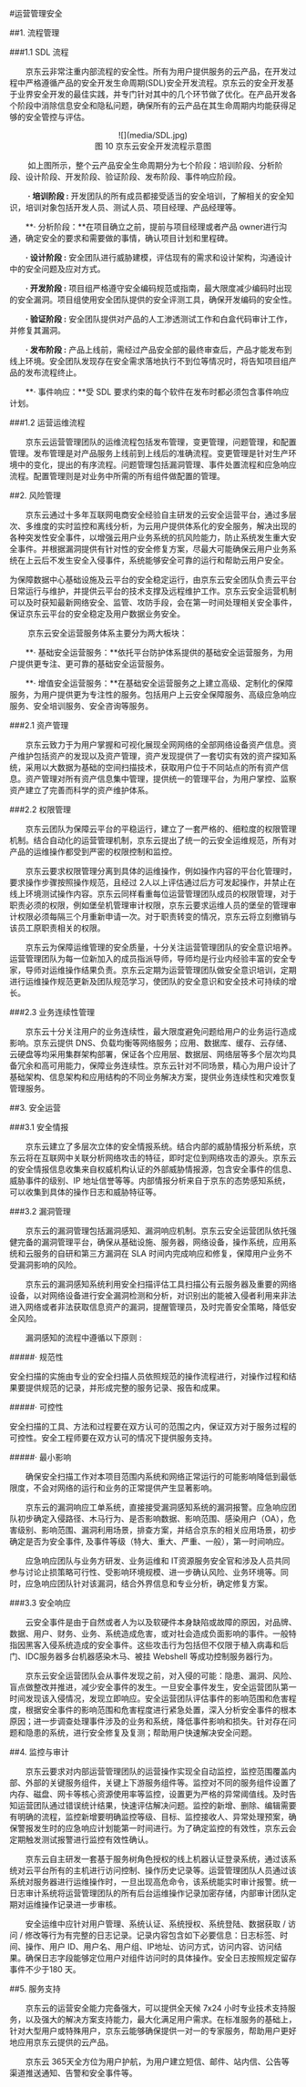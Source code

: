 #运营管理安全

##1. 流程管理

###1.1 SDL 流程

&emsp;&emsp;京东云非常注重内部流程的安全性。所有为用户提供服务的云产品，在开发过程中严格遵循产品的安全开发生命周期(SDL)安全开发流程。京东云的安全开发基于业界安全开发的最佳实践，并专门针对其中的几个环节做了优化。在产品开发各个阶段中消除信息安全和隐私问题，确保所有的云产品在其生命周期内均能获得足够的安全管控与评估。

<center>![](media/SDL.jpg)</center>

<center>图 10 京东云安全开发流程示意图</center>

&emsp;&emsp; 如上图所示，整个云产品安全生命周期分为七个阶段：培训阶段、分析阶段、设计阶段、开发阶段、验证阶段、发布阶段、事件响应阶段。

&emsp;&emsp; **· 培训阶段 :**
开发团队的所有成员都接受适当的安全培训，了解相关的安全知识，培训对象包括开发人员、测试人员、项目经理、产品经理等。

&emsp;&emsp;**· 分析阶段：**在项目确立之前，提前与项目经理或者产品 owner进行沟通，确定安全的要求和需要做的事情，确认项目计划和里程碑。

&emsp;&emsp;**· 设计阶段 :**
安全团队进行威胁建模，评估现有的需求和设计架构，沟通设计中的安全问题及应对方式。

&emsp;&emsp;**· 开发阶段 :**
项目组严格遵守安全编码规范或指南，最大限度减少编码时出现的安全漏洞。项目组使用安全团队提供的安全评测工具，确保开发编码的安全性。

&emsp;&emsp;**· 验证阶段 :**
安全团队提供对产品的人工渗透测试工作和白盒代码审计工作，并修复其漏洞。

&emsp;&emsp;**· 发布阶段 :**
产品上线前，需经过产品安全部的最终审查后，产品才能发布到线上环境。安全团队发现存在安全需求落地执行不到位等情况时，将告知项目组产品的发布流程终止。

&emsp;&emsp;**· 事件响应：**受 SDL 要求约束的每个软件在发布时都必须包含事件响应计划。

###1.2 运营运维流程

&emsp;&emsp;京东云运营管理团队的运维流程包括发布管理，变更管理，问题管理，和配置管理。发布管理是对产品服务上线前到上线后的准确流程。变更管理是针对生产环境中的变化，提出的有序流程。问题管理包括漏洞管理、事件处置流程和应急响应流程。配置管理则是对业务中所需的所有组件做配置的管理。

##2. 风险管理

&emsp;&emsp;京东云通过十多年互联网电商安全经验自主研发的云安全运营平台，通过多层次、多维度的实时监控和离线分析，为云用户提供体系化的安全服务，解决出现的各种突发性安全事件，以增强云用户业务系统的抗风险能力，防止系统发生重大安全事件。并根据漏洞提供有针对性的安全修复方案，尽最大可能确保云用户业务系统在上云后不发生安全入侵事件，系统能够安全可靠的运行和帮助云用户安全。

为保障数据中心基础设施及云平台的安全稳定运行，由京东云安全团队负责云平台日常运行与维护，并提供云平台的技术支撑及远程维护工作。京东云安全运营机制可以及时获知最新网络安全、监管、攻防手段，会在第一时间处理相关安全事件，保证京东云平台的安全稳定及用户数据业务安全。

&emsp;&emsp; 京东云安全运营服务体系主要分为两大板块：

&emsp;&emsp;**· 基础安全运营服务：**依托平台防护体系提供的基础安全运营服务，为用户提供更专注、更可靠的基础安全运营服务。

&emsp;&emsp;**· 增值安全运营服务：**在基础安全运营服务之上建立高级、定制化的保障服务，为用户提供更为专注性的服务。包括用户上云安全保障服务、高级应急响应服务、安全培训服务、安全咨询等服务。

###2.1 资产管理

&emsp;&emsp;京东云致力于为用户掌握和可视化展现全网网络的全部网络设备资产信息。资产维护包括资产的发现以及资产管理，资产发现提供了一套切实有效的资产探知系统，采用以大数据为基础的空间扫描技术，获取用户位于不同站点的所有资产信息。资产管理对所有资产信息集中管理，提供统一的管理平台，为用户掌控、监察资产建立了完善而科学的资产维护体系。

###2.2 权限管理

&emsp;&emsp;京东云团队为保障云平台的平稳运行，建立了一套严格的、细粒度的权限管理机制。结合自动化的运营管理机制，京东云提出了统一的云安全运维规范，所有对产品的运维操作都受到严密的权限控制和监控。

&emsp;&emsp;京东云要求权限管理分离到具体的运维操作，例如操作内容的平台化管理时，要求操作步骤按照操作规范，且经过
2人以上评估通过后方可发起操作，并禁止在线上环境测试操作内容。京东云同样看重每位运营管理团队成员的权限管理，对于职责必须的权限，例如堡垒机管理审计权限，京东云要求运维人员的堡垒的管理审计权限必须每隔三个月重新申请一次。对于职责转变的情况，京东云将立刻撤销与该员工原职责相关的权限。

&emsp;&emsp;京东云为保障运维管理的安全质量，十分关注运营管理团队的安全意识培养。运营管理团队为每一位新加入的成员指派导师，导师均是行业内经验丰富的安全专家，导师对运维操作结果负责。京东云定期为运营管理团队做安全意识培训，定期进行运维操作规范更新及团队规范学习，使团队的安全意识和安全技术可持续的增长。

###2.3 业务连续性管理

&emsp;&emsp;京东云十分关注用户的业务连续性，最大限度避免问题给用户的业务运行造成影响。京东云提供
DNS、负载均衡等网络服务；应用、数据库、缓存、云存储、云硬盘等均采用集群架构部署，保证各个应用层、数据层、网络层等多个层次均具备冗余和高可用能力，保障业务连续性。京东云针对不同场景，精心为用户设计了基础架构、信息架构和应用结构的不同业务解决方案，提供业务连续性和灾难恢复管理服务。

##3. 安全运营

###3.1 安全情报

&emsp;&emsp;京东云建立了多层次立体的安全情报系统。结合内部的威胁情报分析系统，京东云将在互联网中关联分析网络攻击的特征，即时定位到网络攻击的源头。京东云的安全情报信息收集来自权威机构认证的外部威胁情报源，包含安全事件的信息、威胁事件的级别、IP
地址信誉等等。内部情报分析来自于京东的态势感知系统，可以收集到具体的操作日志和威胁特征等。

###3.2 漏洞管理

&emsp;&emsp;京东云的漏洞管理包括漏洞感知、漏洞响应机制。京东云安全运营团队依托强健完备的漏洞管理平台，确保从基础设施、服务器，网络设备，操作系统，应用系统和云服务的自研和第三方漏洞在
SLA 时间内完成响应和修复，保障用户业务不受漏洞影响的风险。

&emsp;&emsp;京东云的漏洞感知系统利用安全扫描评估工具扫描公有云服务器及重要的网络设备，以对网络设备进行安全漏洞检测和分析，对识别出的能被入侵者利用来非法进入网络或者非法获取信息资产的漏洞，提醒管理员，及时完善安全策略，降低安全风险。

&emsp;&emsp;漏洞感知的流程中遵循以下原则 :

#####· 规范性

安全扫描的实施由专业的安全扫描人员依照规范的操作流程进行，对操作过程和结果要提供规范的记录，并形成完整的服务记录、报告和成果。

#####· 可控性

安全扫描的工具、方法和过程要在双方认可的范围之内，保证双方对于服务过程的可控性。安全工程师要在双方认可的情况下提供服务支持。

#####· 最小影响

&emsp;&emsp;确保安全扫描工作对本项目范围内系统和网络正常运行的可能影响降低到最低限度，不会对网络的运行和业务的正常提供产生显著影响。

&emsp;&emsp;京东云的漏洞响应工单系统，直接接受漏洞感知系统的漏洞报警。应急响应团队初步确定入侵路径、木马行为、是否影响数据、影响范围、感染用户（OA），危害级别、影响范围、漏洞利用场景，排查方案，并结合京东的相关应用场景，初步确定是否为安全事件, 及事件等级（特大、重大、严重、一般），第一时间响应。

&emsp;&emsp;应急响应团队与业务方研发、业务运维和 IT资源服务安全官和涉及人员共同参与讨论止损策略可行性、受影响环境规模、进一步确认风险、业务环境等。同时，应急响应团队针对该漏洞，结合外界信息和专业分析，确定修复方案。

###3.3 安全响应

&emsp;&emsp;云安全事件是由于自然或者人为以及软硬件本身缺陷或故障的原因，对品牌、数据、用户、财务、业务、系统造成危害，或对社会造成负面影响的事件。一般特指因黑客入侵系统造成的安全事件。这些攻击行为包括但不仅限于植入病毒和后门、IDC服务器多台机器感染木马、被挂 Webshell 等成功控制服务器行为。

&emsp;&emsp;京东云安全运营团队会从事件发现之前，对入侵的可能：隐患、漏洞、风险、盲点做整改并推进，减少安全事件的发生。一旦安全事件发生，安全运营团队第一时间发现该入侵情况，发现立即响应。安全运营团队评估事件的影响范围和危害程度，根据安全事件的影响范围和危害程度进行紧急处置，深入分析安全事件的根本原因；进一步调查处理事件涉及的业务和系统，降低事件影响和损失。针对存在问题和隐患的系统，进行安全修复及复测；帮助用户快速解决安全问题。

##4. 监控与审计

&emsp;&emsp;京东云要求对内部运营管理团队的运营操作实现全自动监控，监控范围覆盖内部、外部的关键服务组件，关键上下游服务组件等。监控对不同的服务组件设置了内存、磁盘、网卡等核心资源使用率等监控，设置更为严格的异常阈值线。及时告知运营团队通过错误统计结果，快速评估解决问题。监控的新增、删除、编辑需要有明确的流程，监控新增要明确监控等级、目标、监控接收人、异常处理预案，确保警报发生时的应急响应计划能第一时间进行。为了确定监控的有效性，京东云会定期触发测试报警进行监控有效性确认。

&emsp;&emsp;京东云自主研发一套基于服务树角色授权的线上机器认证登录系统，通过该系统对云平台所有的主机进行访问控制、操作历史记录等。运营管理团队人员通过该系统对服务器进行运维操作时，一旦出现高危命令，该系统能实时审计报警。统一日志审计系统将运营管理团队的所有后台运维操作记录加密存储，内部审计团队定期对运维操作记录进一步审核。

&emsp;&emsp;安全运维中应针对用户管理、系统认证、系统授权、系统登陆、数据获取 / 访问 /
修改等行为有完整的日志记录。记录内容包含如下必要信息：日志标签、时间、操作、用户
ID、用户名、用户组、IP地址、访问方式，访问内容、访问结果。确保日志字段能够定位用户对组件访问时的具体操作。安全日志按照规定留存事件不少于180 天。

##5. 服务支持

&emsp;&emsp;京东云的运营安全能力完备强大，可以提供全天候 7x24
小时专业技术支持服务，以及强大的解决方案支持能力，最大化满足用户需求。在标准服务的基础上，针对大型用户或特殊用户，京东云能够确保提供一对一的专家服务，帮助用户更好地应用京东云提供的云产品。

&emsp;&emsp;京东云 365天全方位为用户护航，为用户建立短信、邮件、站内信、公告等渠道推送通知、告警和安全事件等。

